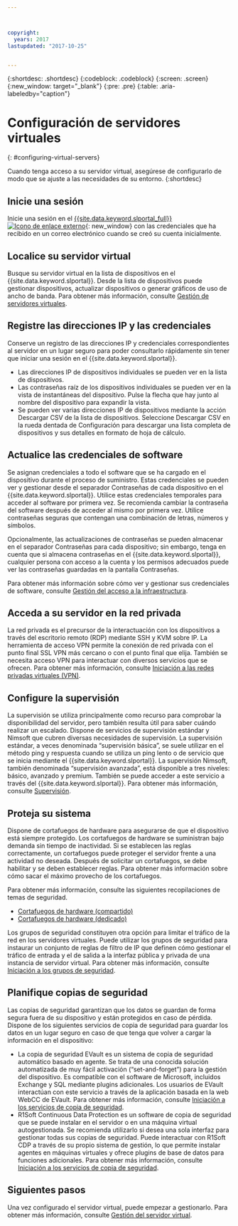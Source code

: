 ```yaml
---



copyright:
  years: 2017
lastupdated: "2017-10-25"


---
```


{:shortdesc: .shortdesc}
{:codeblock: .codeblock}
{:screen: .screen}
{:new_window: target="_blank"}
{:pre: .pre}
{:table: .aria-labeledby="caption"}


# Configuración de servidores virtuales
{: #configuring-virtual-servers}

Cuando tenga acceso a su servidor virtual, asegúrese de configurarlo de modo que se ajuste a las necesidades de su entorno.
{:shortdesc}

## Inicie una sesión 
Inicie una sesión en el [{{site.data.keyword.slportal_full}} ![Icono de enlace externo](../icons/launch-glyph.svg "Icono de enlace externo")](https://control.softlayer.com/){: new_window} con las credenciales que ha recibido en un correo electrónico cuando se creó su cuenta inicialmente.

## Localice su servidor virtual
Busque su servidor virtual en la lista de dispositivos en el {{site.data.keyword.slportal}}. Desde la lista de dispositivos puede gestionar dispositivos, actualizar dispositivos o generar gráficos de uso de ancho de banda. Para obtener más información, consulte [Gestión de servidores virtuales](../vsi/vsi_managing.html).

## Registre las direcciones IP y las credenciales
Conserve un registro de las direcciones IP y credenciales correspondientes al servidor en un lugar seguro para poder consultarlo rápidamente sin tener que iniciar una sesión en el {{site.data.keyword.slportal}}. 
- Las direcciones IP de dispositivos individuales se pueden ver en la lista de dispositivos.
- Las contraseñas raíz de los dispositivos individuales se pueden ver en la vista de instantáneas del dispositivo. Pulse la flecha que hay junto al nombre del dispositivo para expandir la vista.
- Se pueden ver varias direcciones IP de dispositivos mediante la acción Descargar CSV de la lista de dispositivos. Seleccione Descargar CSV en la rueda dentada de Configuración para descargar una lista completa de dispositivos y sus detalles en formato de hoja de cálculo.

## Actualice las credenciales de software
Se asignan credenciales a todo el software que se ha cargado en el dispositivo durante el proceso de suministro. Estas credenciales se pueden ver y gestionar desde el separador Contraseñas de cada dispositivo en el {{site.data.keyword.slportal}}. Utilice estas credenciales temporales para acceder al software por primera vez. Se recomienda cambiar la contraseña del software después de acceder al mismo por primera vez. Utilice contraseñas seguras que contengan una combinación de letras, números y símbolos.

Opcionalmente, las actualizaciones de contraseñas se pueden almacenar en el separador Contraseñas para cada dispositivo; sin embargo, tenga en cuenta que si almacena contraseñas en el {{site.data.keyword.slportal}}, cualquier persona con acceso a la cuenta y los permisos adecuados puede ver las contraseñas guardadas en la pantalla Contraseñas.

Para obtener más información sobre cómo ver y gestionar sus credenciales de software, consulte [Gestión del acceso a la infraestructura](../iam/mnginfra.html).

## Acceda a su servidor en la red privada
La red privada es el precursor de la interactuación con los dispositivos a través del escritorio remoto (RDP) mediante SSH y KVM sobre IP. La herramienta de acceso VPN permite la conexión de red privada con el punto final SSL VPN más cercano o con el punto final que elija. También se necesita acceso VPN para interactuar con diversos servicios que se ofrecen. Para obtener más información, consulte [Iniciación a las redes privadas virtuales (VPN)](../infrastructure/iaas-vpn/getting-started.html).

## Configure la supervisión
La supervisión se utiliza principalmente como recurso para comprobar la disponibilidad del servidor, pero también resulta útil para saber cuándo realizar un escalado. Dispone de servicios de supervisión estándar y Nimsoft que cubren diversas necesidades de supervisión. La supervisión estándar, a veces denominada “supervisión básica”, se suele utilizar en el método ping y respuesta cuando se utiliza un ping lento o de servicio que se inicia mediante el {{site.data.keyword.slportal}}. La supervisión Nimsoft, también denominada “supervisión avanzada”, está disponible a tres niveles: básico, avanzado y premium. También se puede acceder a este servicio a través del {{site.data.keyword.slportal}}. Para obtener más información, consulte [Supervisión](../infrastructure/SLmonitoring/monitoring_index.html).

## Proteja su sistema
Dispone de cortafuegos de hardware para asegurarse de que el dispositivo está siempre protegido. Los cortafuegos de hardware se suministran bajo demanda sin tiempo de inactividad. Si se establecen las reglas correctamente, un cortafuegos puede proteger el servidor frente a una actividad no deseada. Después de solicitar un cortafuegos, se debe habilitar y se deben establecer reglas. Para obtener más información sobre cómo sacar el máximo provecho de los cortafuegos.

Para obtener más información, consulte las siguientes recopilaciones de temas de seguridad.

* [Cortafuegos de hardware (compartido)](../infrastructure/hardware-firewall-shared/getting-started.html)
* [Cortafuegos de hardware (dedicado)](../infrastructure/hardware-firewall-dedicated/getting-started.html)

Los grupos de seguridad constituyen otra opción para limitar el tráfico de la red en los servidores virtuales. Puede utilizar los grupos de seguridad para instaurar un conjunto de reglas de filtro de IP que definen cómo gestionar el tráfico de entrada y el de salida a la interfaz pública y privada de una instancia de servidor virtual. Para obtener más información, consulte [Iniciación a los grupos de seguridad](/docs/infrastructure/security-groups/sg_index.html).

## Planifique copias de seguridad 
Las copias de seguridad garantizan que los datos se guardan de forma segura fuera de su dispositivo y están protegidos en caso de pérdida. Dispone de los siguientes servicios de copia de seguridad para guardar los datos en un lugar seguro en caso de que tenga que volver a cargar la información en el dispositivo:
- La copia de seguridad EVault es un sistema de copia de seguridad automático basado en agente. Se trata de una conocida solución automatizada de muy fácil activación (“set-and-forget”) para la gestión del dispositivo. Es compatible con el software de Microsoft, incluidos Exchange y SQL mediante plugins adicionales. Los usuarios de EVault interactúan con este servicio a través de la aplicación basada en la web WebCC de EVault. Para obtener más información, consulte [Iniciación a los servicios de copia de seguridad](../infrastructure/Backup/index.html).
- R1Soft Continuous Data Protection es un software de copia de seguridad que se puede instalar en el servidor o en una máquina virtual autogestionada. Se recomienda utilizarlo si desea una sola interfaz para gestionar todas sus copias de seguridad. Puede interactuar con R1Soft CDP a través de su propio sistema de gestión, lo que permite instalar agentes en máquinas virtuales y ofrece plugins de base de datos para funciones adicionales. Para obtener más información, consulte [Iniciación a los servicios de copia de seguridad](../infrastructure/Backup/index.html).

## Siguientes pasos
Una vez configurado el servidor virtual, puede empezar a gestionarlo. Para obtener más información, consulte [Gestión del servidor virtual](../vsi/vsi_managing.html).



